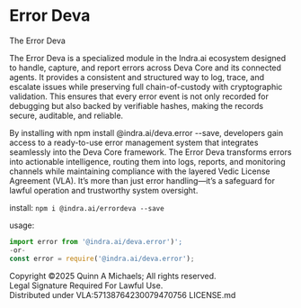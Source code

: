 # Error Deva

The Error Deva

The Error Deva is a specialized module in the Indra.ai ecosystem designed to handle, capture, and report errors across Deva Core and its connected agents. It provides a consistent and structured way to log, trace, and escalate issues while preserving full chain-of-custody with cryptographic validation. This ensures that every error event is not only recorded for debugging but also backed by verifiable hashes, making the records secure, auditable, and reliable.

By installing with npm install @indra.ai/deva.error --save, developers gain access to a ready-to-use error management system that integrates seamlessly into the Deva Core framework. The Error Deva transforms errors into actionable intelligence, routing them into logs, reports, and monitoring channels while maintaining compliance with the layered Vedic License Agreement (VLA). It’s more than just error handling—it’s a safeguard for lawful operation and trustworthy system oversight.

install: `npm i @indra.ai/errordeva --save`

usage: 
```js
import error from '@indra.ai/deva.error')';
-or-
const error = require('@indra.ai/deva.error');
```

Copyright ©2025 Quinn A Michaels; All rights reserved.  
Legal Signature Required For Lawful Use.  
Distributed under VLA:57138764230079470756 LICENSE.md  
